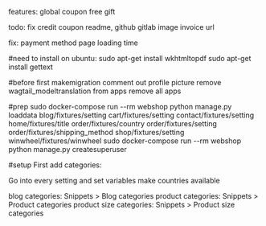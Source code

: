 features:
global coupon
free gift

todo:
fix credit coupon
readme, github gitlab
image invoice url

fix:
payment method page loading time


#need to install on ubuntu:
sudo apt-get install wkhtmltopdf
sudo apt-get install gettext

#before first makemigration
comment out profile picture
remove wagtail_modeltranslation from apps
remove all apps

#prep
sudo docker-compose run --rm webshop python manage.py loaddata blog/fixtures/setting cart/fixtures/setting contact/fixtures/setting home/fixtures/title order/fixtures/country order/fixtures/setting order/fixtures/shipping_method shop/fixtures/setting winwheel/fixtures/winwheel
sudo docker-compose run --rm webshop python manage.py createsuperuser

#setup
First add categories: 

Go into every setting and set variables
make countries available

blog categories: Snippets > Blog categories
product categories: Snippets > Product categories
product size categories: Snippets > Product size categories

